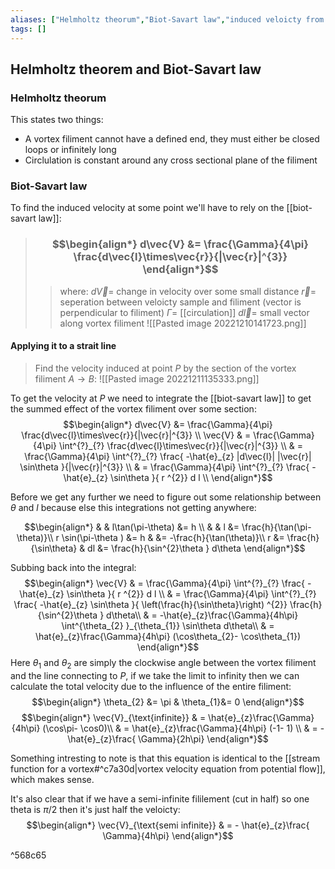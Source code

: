 ```yaml
---
aliases: ["Helmholtz theorum","Biot-Savart law","induced veloicty from a infinite vortex filiment","induced veloicty from a semi-infinite vortex filiment"]
tags: []
---
```


## Helmholtz theorem and Biot-Savart law
### Helmholtz theorum
This states two things:
- A vortex filiment cannot have a defined end, they must either be closed loops or infinitely long
- Circlulation is constant around any cross sectional plane of the filiment

### Biot-Savart law

To find the induced velocity at some point we'll have to rely on the [[biot-savart law]]:

> ### $$\begin{align*} d\vec{V}   &= \frac{\Gamma}{4\pi} \frac{d\vec{l}\times\vec{r}}{|\vec{r}|^{3}}   \end{align*}$$
>> where:
>> $d\vec{V}=$ change in velocity over some small distance
>> $\vec{r}=$ seperation between veloicty sample and filiment (vector is perpendicular to filiment)
>> $\Gamma=$ [[circulation]]
>> $d\vec{l}=$ small vector along vortex filiment
>> ![[Pasted image 20221210141723.png]]

#### Applying it to a strait line
> Find the velocity induced at point $P$ by the section of the vortex filiment $A\to B$:
>![[Pasted image 20221211135333.png]]

To get the velocity at $P$ we need to integrate the [[biot-savart law]] to get the summed effect of the vortex filiment over some section:
$$\begin{align*}
 d\vec{V}   &= \frac{\Gamma}{4\pi} \frac{d\vec{l}\times\vec{r}}{|\vec{r}|^{3}} \\
\vec{V}   & = \frac{\Gamma}{4\pi} \int^{?}_{?} \frac{d\vec{l}\times\vec{r}}{|\vec{r}|^{3}} \\
   & = \frac{\Gamma}{4\pi} \int^{?}_{?} \frac{ -\hat{e}_{z} |d\vec{l}| |\vec{r}| \sin\theta  }{|\vec{r}|^{3}} \\
   & = \frac{\Gamma}{4\pi} \int^{?}_{?} \frac{ -\hat{e}_{z}     \sin\theta  }{ r ^{2}} d l \\
\end{align*}$$

Before we get any further we need to figure out some relationship between $\theta$ and $l$ because else this integrations not getting anywhere:

$$\begin{align*}
 & & l\tan(\pi-\theta) &= h \\
& & l &= \frac{h}{\tan(\pi-\theta)}\\
r \sin(\pi-\theta ) &= h & &= -\frac{h}{\tan(\theta)}\\
r &= \frac{h}{\sin\theta} & dl &= \frac{h}{\sin^{2}\theta } d\theta
\end{align*}$$

Subbing back into the integral:
$$\begin{align*}
\vec{V} & = \frac{\Gamma}{4\pi} \int^{?}_{?} \frac{ -\hat{e}_{z}     \sin\theta  }{ r ^{2}} d l \\
 & = \frac{\Gamma}{4\pi} \int^{?}_{?} \frac{ -\hat{e}_{z}     \sin\theta  }{ \left(\frac{h}{\sin\theta}\right) ^{2}} \frac{h}{\sin^{2}\theta } d\theta\\
  & = -\hat{e}_{z}\frac{\Gamma}{4h\pi} \int^{\theta_{2} }_{\theta_{1}}   \sin\theta     d\theta\\
  & =  \hat{e}_{z}\frac{\Gamma}{4h\pi} (\cos\theta_{2}- \cos\theta_{1})  
\end{align*}$$
Here $\theta_{1}$ and $\theta_{2}$ are simply the clockwise angle between the vortex filiment and the line connecting to $P$, if we take the limit to infinity then we can calculate the total velocity due to the influence of the entire filiment:
$$\begin{align*}
\theta_{2} &= \pi & \theta_{1}&= 0
\end{align*}$$
$$\begin{align*}
\vec{V}_{\text{infinite}} & =  \hat{e}_{z}\frac{\Gamma}{4h\pi} (\cos\pi- \cos0)\\
 & =  \hat{e}_{z}\frac{\Gamma}{4h\pi} (-1- 1) \\
 & = - \hat{e}_{z}\frac{ \Gamma}{2h\pi}
\end{align*}$$

Something intresting to note is that this equation is identical to the [[stream function for a vortex#^c7a30d|vortex velocity equation from potential flow]], which makes sense.

It's also clear that if we have a semi-infinite fililement (cut in half) so one theta is $\pi/2$ then it's just half the veloicty:
$$\begin{align*}
 \vec{V}_{\text{semi infinite}}  & = - \hat{e}_{z}\frac{ \Gamma}{4h\pi}
\end{align*}$$

^568c65



